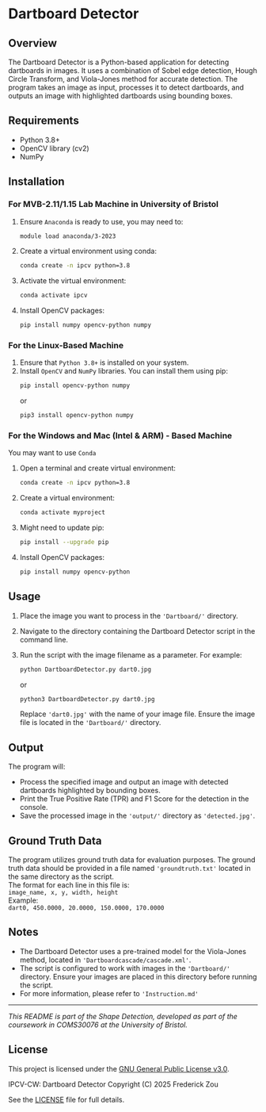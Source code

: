 # Dartboard Detector

## Overview
The Dartboard Detector is a Python-based application for detecting dartboards in images. It uses a combination of Sobel edge detection, Hough Circle Transform, and Viola-Jones method for accurate detection. The program takes an image as input, processes it to detect dartboards, and outputs an image with highlighted dartboards using bounding boxes.

## Requirements
- Python 3.8+
- OpenCV library (cv2)
- NumPy

## Installation
### For MVB-2.11/1.15 Lab Machine in University of Bristol
1. Ensure ```Anaconda``` is ready to use, you may need to:  
   ```bash
   module load anaconda/3-2023
   ```
2. Create a virtual environment using conda:  
   ```bash
   conda create -n ipcv python=3.8
   ```
3. Activate the virtual environment:  
   ```bash
   conda activate ipcv
   ```
4. Install OpenCV packages:  
   ```bash
   pip install numpy opencv-python numpy
   ```

### For the Linux-Based Machine
1. Ensure that ```Python 3.8+``` is installed on your system.  
2. Install ```OpenCV``` and ```NumPy``` libraries. You can install them using pip:  
   ```bash
   pip install opencv-python numpy
   ```  
   or  
   ```bash
   pip3 install opencv-python numpy
   ```  
   
### For the Windows and Mac (Intel & ARM) - Based Machine
You may want to use ```Conda```  
1. Open a terminal and create virtual environment:  
    ```bash 
    conda create -n ipcv python=3.8
    ```  
2. Create a virtual environment:  
    ```bash
    conda activate myproject
    ```  
3. Might need to update pip:  
    ```bash
    pip install --upgrade pip
    ```  
4. Install OpenCV packages:  
    ```bash
    pip install numpy opencv-python
    ```  

## Usage
1. Place the image you want to process in the `````'Dartboard/'````` directory.  
2. Navigate to the directory containing the Dartboard Detector script in the command line.  
3. Run the script with the image filename as a parameter. For example:  
   ```bash
   python DartboardDetector.py dart0.jpg
   ```  
   or  
    ```bash
    python3 DartboardDetector.py dart0.jpg
   ```  
   
   Replace `````'dart0.jpg'````` with the name of your image file. Ensure the image file is located in the `````'Dartboard/'````` directory.

## Output
The program will:  
- Process the specified image and output an image with detected dartboards highlighted by bounding boxes.  
- Print the True Positive Rate (TPR) and F1 Score for the detection in the console.  
- Save the processed image in the `````'output/'````` directory as `````'detected.jpg'`````.  

## Ground Truth Data
The program utilizes ground truth data for evaluation purposes. The ground truth data should be
provided in a file named `````'groundtruth.txt'````` located in the same directory as the script.  
The format for each line in this file is:  
```image_name, x, y, width, height```  
Example:  
```dart0, 450.0000, 20.0000, 150.0000, 170.0000```  

## Notes
- The Dartboard Detector uses a pre-trained model for the Viola-Jones method, located in `````'Dartboardcascade/cascade.xml'`````.
- The script is configured to work with images in the `````'Dartboard/'````` directory. Ensure your images are placed
  in this directory before running the script.
- For more information, please refer to `````'Instruction.md'`````

---
*This README is part of the Shape Detection, developed as part of the coursework in COMS30076 at the University of Bristol.*

## License

This project is licensed under the [GNU General Public License v3.0](https://www.gnu.org/licenses/).

IPCV-CW: Dartboard Detector  Copyright (C) 2025  Frederick Zou

See the [LICENSE](./LICENSE) file for full details.

